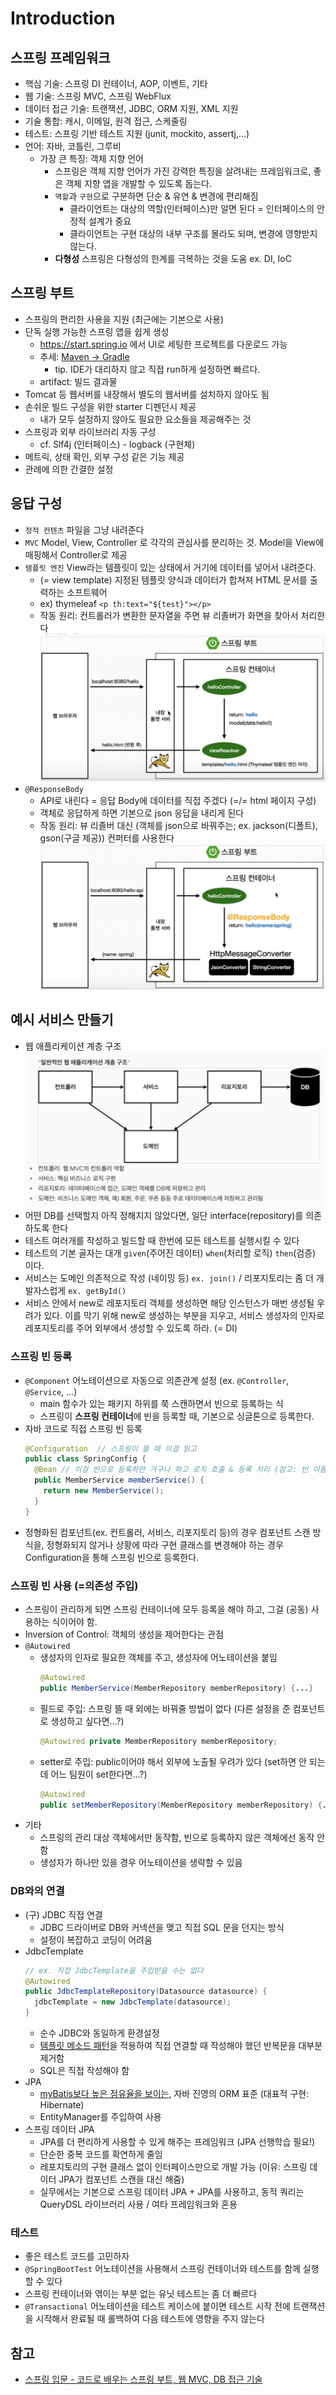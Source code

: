 # Introduction

## 스프링 프레임워크
- 핵심 기술: 스프링 DI 컨테이너, AOP, 이벤트, 기타
- 웹 기술: 스프링 MVC, 스프링 WebFlux
- 데이터 접근 기술: 트랜잭션, JDBC, ORM 지원, XML 지원
- 기술 통합: 캐시, 이메일, 원격 접근, 스케줄링
- 테스트: 스프링 기반 테스트 지원 (junit, mockito, assertj,...)
- 언어: 자바, 코틀린, 그루비
    * 가장 큰 특징: 객체 지향 언어
        + 스프링은 객체 지향 언어가 가진 강력한 특징을 살려내는 프레임워크로, 좋은 객체 지향 앱을 개발할 수 있도록 돕는다.
        + `역할`과 `구현`으로 구분하면 단순 & 유연 & 변경에 편리해짐
            - 클라이언트는 대상의 역할(인터페이스)만 알면 된다 = 인터페이스의 안정적 설계가 중요
            - 클라이언트는 구현 대상의 내부 구조를 몰라도 되며, 변경에 영향받지 않는다.
        + **다형성** 스프링은 다형성의 한계를 극복하는 것을 도움 ex. DI, IoC


## 스프링 부트
- 스프링의 편리한 사용을 지원 (최근에는 기본으로 사용)
- 단독 실행 가능한 스프링 앱을 쉽게 생성
    * https://start.spring.io 에서 UI로 세팅한 프로젝트를 다운로드 가능
    * 추세: [Maven -> Gradle](../Spring/Maven%20vs%20Gradle.md)
        + tip. IDE가 대리하지 않고 직접 run하게 설정하면 빠르다.
    * artifact: 빌드 결과물
- Tomcat 등 웹서버를 내장해서 별도의 웹서버를 설치하지 않아도 됨
- 손쉬운 빌드 구성을 위한 starter 디펜던시 제공
    * 내가 모두 설정하지 않아도 필요한 요소들을 제공해주는 것 
- 스프링과 외부 라이브러리 자동 구성
    * cf. Slf4j (인터페이스) - logback (구현체)
- 메트릭, 상태 확인, 외부 구성 같은 기능 제공
- 관례에 의한 간결한 설정


## 응답 구성
- `정적 컨텐츠` 파일을 그냥 내려준다
- `MVC` Model, View, Controller 로 각각의 관심사를 분리하는 것. Model을 View에 매핑해서 Controller로 제공
- `템플릿 엔진` View라는 템플릿이 있는 상태에서 거기에 데이터를 넣어서 내려준다.
    * (= view template) 지정된 템플릿 양식과 데이터가 합쳐져 HTML 문서를 출력하는 소프트웨어
    * ex) thymeleaf `<p th:text="${test}"></p>`
    * 작동 원리: 컨트롤러가 변환한 문자열을 주면 뷰 리졸버가 화면을 찾아서 처리한다
      ![spring-view](../images/spring-view.png) 
- `@ResponseBody`
    * API로 내린다 = 응답 Body에 데이터를 직접 주겠다 (=/= html 페이지 구성)
    * 객체로 응답하게 하면 기본으로 json 응답을 내리게 된다
    * 작동 원리: 뷰 리졸버 대신 (객체를 json으로 바꿔주는; ex. jackson(디폴트), gson(구글 제공)) 컨퍼터를 사용한다
      ![spring-api](../images/spring-api.png)


## 예시 서비스 만들기
- 웹 애플리케이션 계층 구조
  ![spring-layer](../images/spring-layer.png)
- 어떤 DB를 선택할지 아직 정해지지 않았다면, 일단 interface(repository)를 의존하도록 한다
- 테스트 여러개를 작성하고 빌드할 때 한번에 모든 테스트를 실행시킬 수 있다
- 테스트의 기본 골자는 대개 `given`(주어진 데이터) `when`(처리할 로직) `then`(검증) 이다.
- 서비스는 도메인 의존적으로 작성 (네이밍 등) `ex. join()` / 리포지토리는 좀 더 개발자스럽게 `ex. getById()`
- 서비스 안에서 new로 레포지토리 객체를 생성하면 해당 인스턴스가 매번 생성될 우려가 있다. 이를 막기 위해 new로 생성하는 부분을 지우고, 서비스 생성자의 인자로 레포지토리를 주어 외부에서 생성할 수 있도록 하라. (= DI)

### 스프링 빈 등록
- `@Component` 어노테이션으로 자동으로 의존관계 설정 (ex. `@Controller`, `@Service`, ...)
    * main 함수가 있는 패키지 하위를 쭉 스캔하면서 빈으로 등록하는 식
    * 스프링이 **스프링 컨테이너**에 빈을 등록할 때, 기본으로 싱글톤으로 등록한다.
- 자바 코드로 직접 스프링 빈 등록
    ```java
    @Configuration  // 스프링이 뜰 때 이걸 읽고
    public class SpringConfig {
      @Bean // 이걸 빈으로 등록하란 거구나 하고 로직 호출 & 등록 처리 (참고: 빈 이름이 메서드 이름)
      public MemberService memberService() {
        return new MemberService();
      }
    }
    ```
- 정형화된 컴포넌트(ex. 컨트롤러, 서비스, 리포지토리 등)의 경우 컴포넌트 스캔 방식을, 정형화되지 않거나 상황에 따라 구현 클래스를 변경해야 하는 경우 Configuration을 통해 스프링 빈으로 등록한다.

### 스프링 빈 사용 (=의존성 주입)
- 스프링이 관리하게 되면 스프링 컨테이너에 모두 등록을 해야 하고, 그걸 (공동) 사용하는 식이어야 함.
- Inversion of Control: 객체의 생성을 제어한다는 관점
- `@Autowired`
    * 생성자의 인자로 필요한 객체를 주고, 생성자에 어노테이션을 붙임
      ```java
      @Autowired
      public MemberService(MemberRepository memberRepository) {...}
      ``` 
    * 필드로 주입: 스프링 뜰 때 외에는 바꿔줄 방법이 없다 (다른 설정을 준 컴포넌트로 생성하고 싶다면...?)
      ```java
      @Autowired private MemberRepository memberRepository;
      ``` 
    * setter로 주입: public이어야 해서 외부에 노출될 우려가 있다 (set하면 안 되는데 어느 팀원이 set한다면...?)
      ```java
      @Autowired
      public setMemberRepository(MemberRepository memberRepository) {...}
      ``` 
- 기타
    * 스프링의 관리 대상 객체에서만 동작함, 빈으로 등록하지 않은 객체에선 동작 안함
    * 생성자가 하나만 있을 경우 어노테이션을 생략할 수 있음

### DB와의 연결
- (구) JDBC 직접 연결
    * JDBC 드라이버로 DB와 커넥션을 맺고 직접 SQL 문을 던지는 방식
    * 설정이 복잡하고 코딩이 어려움
- JdbcTemplate
    ```java
    // ex. 직접 JdbcTemplate을 주입받을 수는 없다
    @Autowired
    public JdbcTemplateRepository(Datasource datasource) {
      jdbcTemplate = new JdbcTemplate(datasource);
    }
    ``` 
    * 순수 JDBC와 동일하게 환경설정
    * [템플릿 메소드 패턴](../DesignPattern/TemplateMethodPattern.md)을 적용하여 직접 연결할 때 작성해야 했던 반복문을 대부분 제거함
    * SQL은 직접 작성해야 함
- JPA
    * [myBatis보다 높은 점유율을 보이는](../Spring/MyBatis%20vs%20JPA.md), 자바 진영의 ORM 표준 (대표적 구현: Hibernate)
    * EntityManager를 주입하여 사용
- 스프링 데이터 JPA
    * JPA를 더 편리하게 사용할 수 있게 해주는 프레임워크 (JPA 선행학습 필요!)
    * 단순한 중복 코드를 확연하게 줄임
    * 레포지토리의 구현 클래스 없이 인터페이스만으로 개발 가능 (이유: 스프링 데이터 JPA가 컴포넌트 스캔을 대신 해줌)
    * 실무에서는 기본으로 스프링 데이터 JPA + JPA를 사용하고, 동적 쿼리는 QueryDSL 라이브러리 사용 / 여타 프레임워크와 혼용


### 테스트
- 좋은 테스트 코드를 고민하자
- `@SpringBootTest` 어노테이션을 사용해서 스프링 컨테이너와 테스트를 함께 실행할 수 있다
- 스프링 컨테이너와 엮이는 부분 없는 유닛 테스트는 좀 더 빠르다
- `@Transactional` 어노테이션을 테스트 케이스에 붙이면 테스트 시작 전에 트랜잭션을 시작해서 완료될 때 롤백하여 다음 테스트에 영향을 주지 않는다


## 참고
- [스프링 입문 - 코드로 배우는 스프링 부트, 웹 MVC, DB 접근 기술](https://www.inflearn.com/course/%EC%8A%A4%ED%94%84%EB%A7%81-%EC%9E%85%EB%AC%B8-%EC%8A%A4%ED%94%84%EB%A7%81%EB%B6%80%ED%8A%B8)